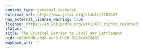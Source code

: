 ```yaml
---
content_type: external-resource
external_url: http://www.jstor.org/stable/2703607
has_external_license_warning: true
license: https://en.wikipedia.org/wiki/All_rights_reserved
status: ''
title: The Critical Barrier to Civil War Settlement
uid: ed2db6d8-e0d6-4ac3-ba26-92a6cd478082
wayback_url: ''
---
```

